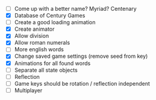 - [ ] Come up with a better name? Myriad? Centenary
- [x] Database of Century Games
- [ ] Create a good loading animation
- [x] Create animator
- [x] Allow division
- [x] Allow roman numerals
- [ ] More english words
- [x] Change saved game settings (remove seed from key)
- [x] Animations for all found words
- [ ] Separate all state objects
- [ ] Reflection
- [ ] Game keys should be rotation / reflection independent
- [ ] Multiplayer